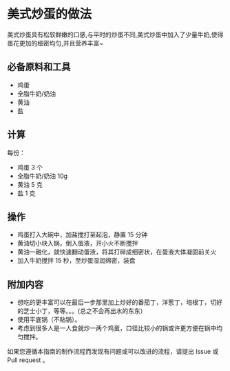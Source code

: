 
# 美式炒蛋的做法

美式炒蛋具有松软鲜嫩的口感,与平时的炒蛋不同,美式炒蛋中加入了少量牛奶,使得蛋花更加的细密均匀,并且营养丰富~

## 必备原料和工具

- 鸡蛋
- 全脂牛奶/奶油
- 黄油
- 盐

## 计算

每份：

- 鸡蛋 3 个
- 全脂牛奶/奶油 10g
- 黄油 5 克
- 盐 1 克

## 操作

- 鸡蛋打入大碗中，加盐搅打至起泡，静置 15 分钟
- 黄油切小块入锅，倒入蛋液，开小火不断搅拌
- 黄油一融化，就快速翻动蛋液，将其打碎成细密状，在蛋液大体凝固前关火
- 加入牛奶搅拌 15 秒，至炒蛋湿润绵密，装盘

## 附加内容

- 想吃的更丰富可以在最后一步那里加上炒好的番茄丁，洋葱丁，培根丁，切好的芝士小丁，等等。。。(总之不会再出水的东东）
- 使用平底锅（不粘锅）。
- 考虑到很多人是一人食就炒一两个鸡蛋，口径比较小的锅或许更方便在锅中均匀搅拌。

如果您遵循本指南的制作流程而发现有问题或可以改进的流程，请提出 Issue 或 Pull request 。
